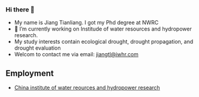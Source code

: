 ### Hi there 👋
- My name is Jiang Tianliang. I got my Phd degree at NWRC
- 🔭 I’m currently working on Institude of water resources and hydropower research.
- My study interests contain ecological drought, drought propagation, and drought evaluation
- Welcom to contact me via email: jiangtl@iwhr.com
## Employment
- [China institute of water reources and hydropower research](http://www.iwhr.com/zgskywwnew/index.htm)

<!--
**Rengar-jiang/Rengar-jiang** is a ✨ _special_ ✨ repository because its `README.md` (this file) appears on your GitHub profile.

Here are some ideas to get you started:

- 🔭 I’m currently working on Institude of water hydropower resources
- 🌱 I’m currently learning ...
- 👯 I’m looking to collaborate on ...
- 🤔 I’m looking for help with ...
- 💬 Ask me about ...
- 📫 How to reach me: ...
- 😄 Pronouns: ...
- ⚡ Fun fact: ...
-->
